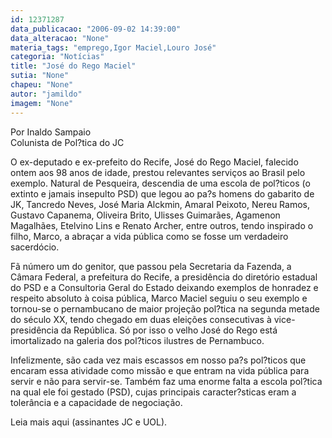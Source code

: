 ```yaml
---
id: 12371287
data_publicacao: "2006-09-02 14:39:00"
data_alteracao: "None"
materia_tags: "emprego,Igor Maciel,Louro José"
categoria: "Notícias"
title: "José do Rego Maciel"
sutia: "None"
chapeu: "None"
autor: "jamildo"
imagem: "None"
---
```

<p>Por Inaldo Sampaio<br />Colunista de Pol?tica do JC</p>
<p>O ex-deputado e ex-prefeito do Recife, Jos&eacute; do Rego Maciel, falecido ontem aos 98 anos de idade, prestou relevantes servi&ccedil;os ao Brasil pelo exemplo. Natural de Pesqueira, descendia de uma escola de pol?ticos (o extinto e jamais insepulto PSD) que legou ao pa?s homens do gabarito de JK, Tancredo Neves, Jos&eacute; Maria Alckmin, Amaral Peixoto, Nereu Ramos, Gustavo Capanema, Oliveira Brito, Ulisses Guimar&atilde;es, Agamenon Magalh&atilde;es, Etelvino Lins e Renato Archer, entre outros, tendo inspirado o filho, Marco, a abra&ccedil;ar a vida p&uacute;blica como se fosse um verdadeiro sacerd&oacute;cio.</p>
<p>F&atilde; n&uacute;mero um do genitor, que passou pela Secretaria da Fazenda, a C&acirc;mara Federal, a prefeitura do Recife, a presid&ecirc;ncia do diret&oacute;rio estadual do PSD e a Consultoria Geral do Estado deixando exemplos de honradez e respeito absoluto &agrave; coisa p&uacute;blica, Marco Maciel seguiu o seu exemplo e tornou-se o pernambucano de maior proje&ccedil;&atilde;o pol?tica na segunda metade do s&eacute;culo XX, tendo chegado em duas elei&ccedil;&otilde;es consecutivas &agrave; vice-presid&ecirc;ncia da Rep&uacute;blica. S&oacute; por isso o velho Jos&eacute; do Rego est&aacute; imortalizado na galeria dos pol?ticos ilustres de Pernambuco.</p>
<p>Infelizmente, s&atilde;o cada vez mais escassos em nosso pa?s pol?ticos que encaram essa atividade como miss&atilde;o e que entram na vida p&uacute;blica para servir e n&atilde;o para servir-se. Tamb&eacute;m faz uma enorme falta a escola pol?tica na qual ele foi gestado (PSD), cujas principais caracter?sticas eram a toler&acirc;ncia e a capacidade de negocia&ccedil;&atilde;o.</p>
<p>Leia mais aqui (assinantes JC e UOL).</p>
